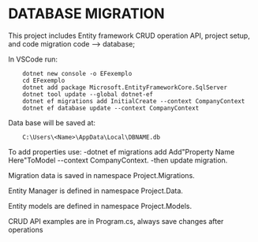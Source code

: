 # DATABASE MIGRATION
This project includes Entity framework CRUD operation API, project setup, and code migration code --> database;

In VSCode run:
```
    dotnet new console -o EFexemplo   
    cd EFexemplo
    dotnet add package Microsoft.EntityFrameworkCore.SqlServer
    dotnet tool update --global dotnet-ef 
    dotnet ef migrations add InitialCreate --context CompanyContext
    dotnet ef database update --context CompanyContext
```

Data base will be saved at:
```
    C:\Users\<Name>\AppData\Local\DBNAME.db
```

To add properties use:
    -dotnet ef migrations add Add"Property Name Here"ToModel --context CompanyContext.
    -then update migration.

Migration data is saved in namespace Project.Migrations.

Entity Manager is defined in namespace Project.Data.

Entity models are defined in namespace Project.Models.

CRUD API examples are in Program.cs, always save changes after operations
